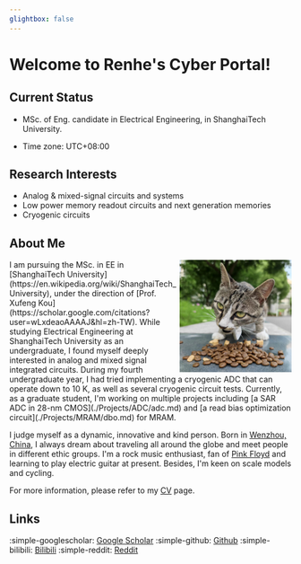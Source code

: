 ```yaml
---
glightbox: false
---
```


# Welcome to Renhe's Cyber Portal!

## Current Status

* MSc. of Eng. candidate in Electrical Engineering, in ShanghaiTech University.

* Time zone: UTC+08\:00

## Research Interests

* Analog & mixed-signal circuits and systems
* Low power memory readout circuits and next generation memories
* Cryogenic circuits

## About Me
<img align="right" width="200px" src="./img/cat.jpg"/>
I am pursuing the MSc. in EE in [ShanghaiTech University](https://en.wikipedia.org/wiki/ShanghaiTech_University), under the direction of [Prof. Xufeng Kou](https://scholar.google.com/citations?user=wLxdeaoAAAAJ&hl=zh-TW). While studying Electrical Engineering at ShanghaiTech University as an undergraduate, I found myself deeply interested in analog and mixed signal integrated circuits. During my fourth undergraduate year, I had tried implementing a cryogenic ADC that can operate down to 10 K, as well as several cryogenic circuit tests. Currently, as a graduate student, I'm working on multiple projects including [a SAR ADC in 28-nm CMOS](./Projects/ADC/adc.md) and [a read bias optimization circuit](./Projects/MRAM/dbo.md) for MRAM. 

I judge myself as a dynamic, innovative and kind person. Born in [Wenzhou, China](https://en.wikipedia.org/wiki/Wenzhou), I always dream about traveling all around the globe and meet people in different ethic groups. I'm a rock music enthusiast, fan of [Pink Floyd](https://en.wikipedia.org/wiki/Pink_Floyd) and learning to play electric guitar at present. Besides, I'm keen on scale models and cycling.

For more information, please refer to my [CV](./CV/cv.md) page.


## Links

:simple-googlescholar: [Google Scholar](https://scholar.google.com/citations?user=RsjCI30AAAAJ&hl=zh-TW)
:simple-github: [Github](https://github.com/pig-floyd/)
:simple-bilibili: [Bilibili](https://space.bilibili.com/135564562)
:simple-reddit: [Reddit](https://www.reddit.com/user/PigFloyd99)
